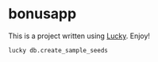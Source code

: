 # bonusapp

This is a project written using [Lucky](https://luckyframework.org). Enjoy!

    lucky db.create_sample_seeds
